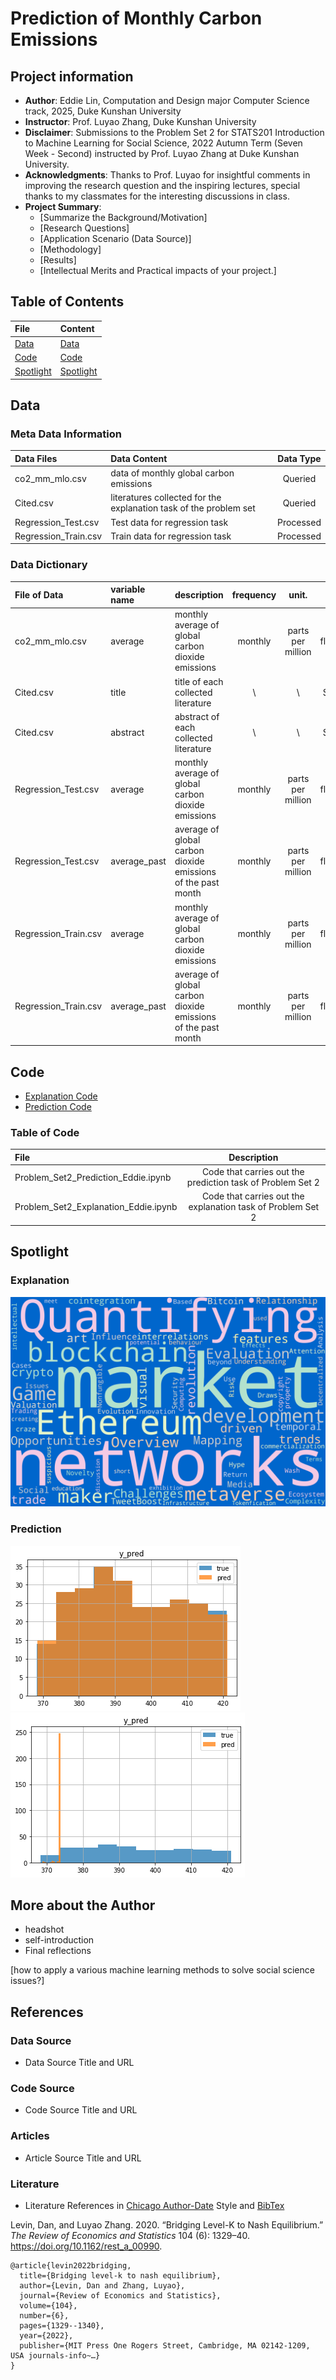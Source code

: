 # Prediction of Monthly Carbon Emissions
## Project information
- **Author**: Eddie Lin, Computation and Design major Computer Science track, 2025, Duke Kunshan University
- **Instructor**: Prof. Luyao Zhang, Duke Kunshan University
- **Disclaimer**:  Submissions to the Problem Set 2 for STATS201 Introduction to Machine Learning for Social Science, 2022 Autumn Term (Seven Week - Second) instructed by Prof. Luyao Zhang at Duke Kunshan University.
- **Acknowledgments**: Thanks to Prof. Luyao for insightful comments in improving the research question and the inspiring lectures, special thanks to my classmates for the interesting discussions in class.
- **Project Summary**: 
  - [Summarize the Background/Motivation]
  - [Research Questions]
  - [Application Scenario (Data Source)]
  - [Methodology]
  - [Results]
  - [Intellectual Merits and Practical impacts of your project.]

## Table of Contents
| File | Content |
| :---         |:---|
| [Data](https://github.com/Rising-Stars-by-Sunshine/stats201-Eddie-PS-2/tree/main/data) | [Data](https://github.com/Rising-Stars-by-Sunshine/stats201-Eddie-PS-2/edit/main/README.md#data)|
| [Code](https://github.com/Rising-Stars-by-Sunshine/stats201-Eddie-PS-2/tree/main/code) | [Code](https://github.com/Rising-Stars-by-Sunshine/stats201-Eddie-PS-2/edit/main/README.md#code)|
| [Spotlight](https://github.com/Rising-Stars-by-Sunshine/stats201-Eddie-PS-2/tree/main/spotlight) |[Spotlight](https://github.com/Rising-Stars-by-Sunshine/stats201-Eddie-PS-2/edit/main/README.md#spotlight)|


## Data
### Meta Data Information
| Data Files| Data Content | Data Type|
| :---         |     :---     | :---: |
|co2_mm_mlo.csv| data of monthly global carbon emissions | Queried |
|Cited.csv | literatures collected for the explanation task of the problem set | Queried |
|Regression_Test.csv| Test data for regression task| Processed |
|Regression_Train.csv| Train data for regression task| Processed |

### Data Dictionary 
| File of Data| variable name | description | frequency     |  unit. |    type|
|:---| :---         |     :---     |   :---: |  :---:   | :---: |  
|   co2_mm_mlo.csv    |      average     |    monthly average of global carbon dioxide emissions  |   monthly    |   parts per million    |    float64   |
|Cited.csv | title| title of each collected literature | \ | \ | String |
|Cited.csv | abstract| abstract of each collected literature | \ | \ | String |
|Regression_Test.csv| average|  monthly average of global carbon dioxide emissions | monthly | parts per million | float64|
|Regression_Test.csv| average_past|  average of global carbon dioxide emissions of the past month | monthly | parts per million | float64|
|Regression_Train.csv| average|  monthly average of global carbon dioxide emissions | monthly | parts per million | float64|
|Regression_Train.csv| average_past|  average of global carbon dioxide emissions of the past month | monthly | parts per million | float64|






## Code
- [Explanation Code](https://github.com/Rising-Stars-by-Sunshine/stats201-Eddie-PS-2/blob/main/code/Problem_Set2_Explanation_Eddie.ipynb)
- [Prediction Code](https://github.com/Rising-Stars-by-Sunshine/stats201-Eddie-PS-2/blob/main/code/Problem_Set2_Prediction_Eddie.ipynb)
### Table of Code
| File| Description |
| :---         |     :---:     |
| Problem_Set2_Prediction_Eddie.ipynb  | Code that carries out the prediction task of Problem Set 2 |
| Problem_Set2_Explanation_Eddie.ipynb | Code that carries out the explanation task of Problem Set 2 |

## Spotlight
### Explanation
 ![wordcloud](https://github.com/Rising-Stars-by-Sunshine/stats201-Eddie-PS-2/blob/main/spotlight/figures/wordcloud.png)
### Prediction
 ![linear Regression](https://github.com/Rising-Stars-by-Sunshine/stats201-Eddie-PS-2/blob/main/spotlight/figures/linear%20regression.png)
 ![random forest regression](https://github.com/Rising-Stars-by-Sunshine/stats201-Eddie-PS-2/blob/main/spotlight/figures/random%20forest.png)
## More about the Author
- headshot
- self-introduction
- Final reflections 

[how to apply a various machine learning methods to solve social science issues?]

## References

### Data Source
- Data Source Title and URL
### Code Source
- Code Source Title and URL
### Articles
- Article Source Title and URL
### Literature
- Literature References in [Chicago Author-Date](https://www.chicagomanualofstyle.org/tools_citationguide/citation-guide-2.html) Style and [BibTex](https://scholar.google.com/) 

Levin, Dan, and Luyao Zhang. 2020. “Bridging Level-K to Nash Equilibrium.” *The Review of Economics and Statistics* 104 (6): 1329–40. https://doi.org/10.1162/rest_a_00990.

```
@article{levin2022bridging,
  title={Bridging level-k to nash equilibrium},
  author={Levin, Dan and Zhang, Luyao},
  journal={Review of Economics and Statistics},
  volume={104},
  number={6},
  pages={1329--1340},
  year={2022},
  publisher={MIT Press One Rogers Street, Cambridge, MA 02142-1209, USA journals-info~…}
}
```

